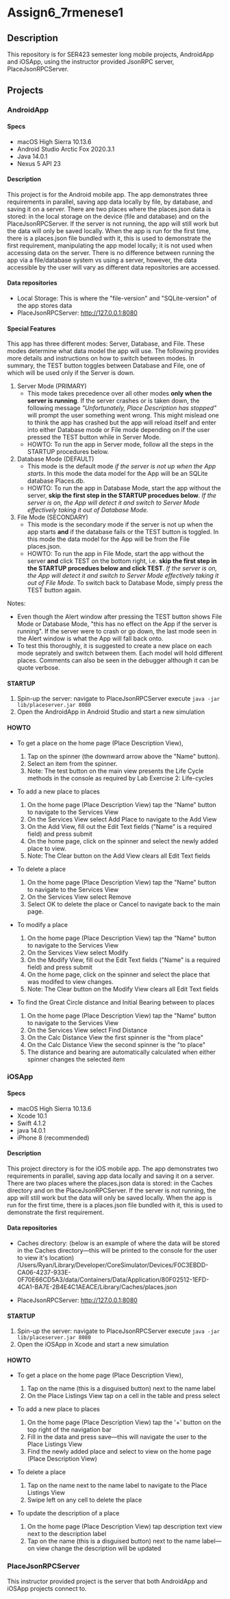 # Assign6_7rmenese1

## Description
This repository is for SER423 semester long mobile projects, AndroidApp and iOSApp, using the instructor provided JsonRPC server, PlaceJsonRPCServer.

## Projects
### AndroidApp

#### Specs
- macOS High Sierra 10.13.6
- Android Studio Arctic Fox 2020.3.1
- Java 14.0.1
- Nexus 5 API 23

#### Description
This project is for the Android mobile app. The app demonstrates three requirements in parallel, saving app data locally by file, by database, and saving it on a server. There are two places where the places.json data is stored: in the local storage on the device (file and database) and on the PlaceJsonRPCServer. If the server is not running, the app will still work but the data will only be saved locally. When the app is run for the first time, there is a places.json file bundled with it, this is used to demonstrate the first requirement, manipulating the app model locally; it is not used when accessing data on the server. There is no difference between running the app via a file/database system vs using a server, however, the data accessible by the user will vary as different data repositories are accessed. 

#### Data repositories
- Local Storage: This is where the "file-version" and "SQLite-version" of the app stores data
- PlaceJsonRPCServer: http://127.0.0.1:8080

#### Special Features
This app has three different modes: Server, Database, and File. These modes determine what data model the app will use. The following provides more details and instructions on how to switch between modes. In summary, the TEST button toggles between Database and File, one of which will be used only if the Server is down.
1. Server Mode (PRIMARY)
    - This mode takes precedence over all other modes **only when the server is running**. If the server crashes or is taken down, the following message *"Unfortunately, Place Description has stopped"* will prompt the user something went wrong. This might mislead one to think the app has crashed but the app will reload itself and enter into either Database mode or File mode depending on if the user pressed the TEST button while in Server Mode.
    - HOWTO: To run the app in Server mode, follow all the steps in the STARTUP procedures below.
2. Database Mode (DEFAULT)
    - This mode is the default mode *if the server is not up when the App starts*. In this mode the data model for the App will be an SQLite database Places.db. 
    - HOWTO: To run the app in Database Mode, start the app without the server, **skip the first step in the STARTUP procedues below**. *If the server is on, the App will detect it and switch to Server Mode effectively taking it out of Database Mode.*
3. File Mode (SECONDARY)
    - This mode is the secondary mode if the server is not up when the app starts **and** if the database fails or the TEST button is toggled. In this mode the data model for the App will be from the File places.json. 
    - HOWTO: To run the app in File Mode, start the app without the server **and** click TEST on the bottom right, i.e. **skip the first step in the STARTUP procedues below and click TEST**. *If the server is on, the App will detect it and switch to Server Mode effectively taking it out of File Mode.* To switch back to Database Mode, simply press the TEST button again. 

Notes: 
- Even though the Alert window after pressing the TEST button shows File Mode or Database Mode, "this has no effect on the App if the server is running". If the server were to crash or go down, the last mode seen in the Alert window is what the App will fall back onto.
- To test this thoroughly, it is suggested to create a new place on each mode seprately and switch between them. Each model will hold different places. Comments can also be seen in the debugger although it can be quote verbose.

#### STARTUP
1. Spin-up the server: navigate to PlaceJsonRPCServer execute `java -jar lib/placeserver.jar 8080`
2. Open the AndroidApp in Android Studio and start a new simulation

#### HOWTO
- To get a place on the home page (Place Description View), 
    1. Tap on the spinner (the downward arrow above the "Name" button).
    2. Select an item from the spinner.
    3. Note: The test button on the main view presents the Life Cycle methods in the console as required by Lab Exercise 2: Life-cycles

- To add a new place to places
    1. On the home page (Place Description View) tap the "Name" button to navigate to the Services View
    2. On the Services View select Add Place to navigate to the Add View
    3. On the Add View, fill out the Edit Text fields ("Name" is a required field) and press submit
    4. On the home page, click on the spinner and select the newly added place to view. 
    5. Note: The Clear button on the Add View clears all Edit Text fields

- To delete a place
    1. On the home page (Place Description View) tap the "Name" button to navigate to the Services View
    2. On the Services View select Remove <Name>
    3. Select OK to delete the place or Cancel to navigate back to the main page.

- To modify a place
    1. On the home page (Place Description View) tap the "Name" button to navigate to the Services View
    2. On the Services View select Modify <Name>
    3. On the Modify View, fill out the Edit Text fields ("Name" is a required field) and press submit
    4. On the home page, click on the spinner and select the place that was modifed to view changes. 
    5. Note: The Clear button on the Modify View clears all Edit Text fields

- To find the Great Circle distance and Initial Bearing between to places
    1. On the home page (Place Description View) tap the "Name" button to navigate to the Services View
    2. On the Services View select Find Distance
    3. On the Calc Distance View the first spinner is the "from place"
    4. On the Calc Distance View the second spinner is the "to place"
    5. The distance and bearing are automatically calculated when either spinner changes the selected item


### iOSApp

#### Specs
- macOS High Sierra 10.13.6
- Xcode 10.1
- Swift 4.1.2
- java 14.0.1
- iPhone 8 (recommended)

#### Description
This project directory is for the iOS mobile app. The app demonstrates two requirements in parallel, saving app data locally and saving it on a server. There are two places where the places.json data is stored: in the Caches directory and on the PlaceJsonRPCServer. If the server is not running, the app will still work but the data will only be saved locally. When the app is run for the first time, there is a places.json file bundled with it, this is used to demonstrate the first requirement.

#### Data repositories
- Caches directory: (below is an example of where the data will be stored in the Caches directory—this will be printed to the console for the user to view it's location)
/Users/Ryan/Library/Developer/CoreSimulator/Devices/F0C3EBDD-CA06-4237-933E-0F70E66CD5A3/data/Containers/Data/Application/80F02512-1EFD-4CA1-BA7E-2B4E4C1AEACE/Library/Caches/places.json

- PlaceJsonRPCServer: http://127.0.0.1:8080

#### STARTUP
1. Spin-up the server: navigate to PlaceJsonRPCServer execute `java -jar lib/placeserver.jar 8080`
2. Open the iOSApp in Xcode and start a new simulation

#### HOWTO
- To get a place on the home page (Place Description View), 
    1. Tap on the name (this is a disguised button) next to the name label
    2. On the Place Listings View tap on a cell in the table and press select

- To add a new place to places
    1. On the home page (Place Description View) tap the '+' button on the top right of the navigation bar
    2. Fill in the data and press save—this will navigate the user to the Place Listings View
    3. Find the newly added place and select to view on the home page (Place Description View)

- To delete a place
    1. Tap on the name next to the name label to navigate to the Place Listings View
    2. Swipe left on any cell to delete the place
    
- To update the description of a place
    1. On the home page  (Place Description View) tap description text view next to the description label
    2. Tap on the name (this is a disguised button) next to the name label—on view change the description will be updated


### PlaceJsonRPCServer
This instructor provided project is the server that both AndroidApp and iOSApp projects connect to.
